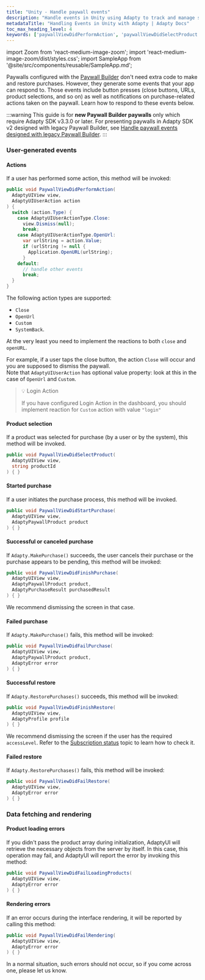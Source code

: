 ```yaml
---
title: "Unity - Handle paywall events"
description: "Handle events in Unity using Adapty to track and manage subscriptions."
metadataTitle: "Handling Events in Unity with Adapty | Adapty Docs"
toc_max_heading_level: 4
keywords: ['paywallViewDidPerformAction', 'paywallViewDidSelectProduct', 'paywallViewDidStartPurchase', 'paywallViewDidFinishPurchase', 'paywallViewDidFailPurchase', 'paywallViewDidFinishRestore', 'paywallViewDidFailRestore', 'paywallViewDidFailLoadingProducts', 'paywallViewDidFailRendering']
---
```


import Zoom from 'react-medium-image-zoom';
import 'react-medium-image-zoom/dist/styles.css';
import SampleApp from '@site/src/components/reusable/SampleApp.md'; 

Paywalls configured with the [Paywall Builder](adapty-paywall-builder) don't need extra code to make and restore purchases. However, they generate some events that your app can respond to. Those events include button presses (close buttons, URLs, product selections, and so on) as well as notifications on purchase-related actions taken on the paywall. Learn how to respond to these events below.

:::warning
This guide is for **new Paywall Builder paywalls** only which require Adapty SDK v3.3.0 or later. For presenting paywalls in Adapty SDK v2 designed with legacy Paywall Builder, see [Handle paywall events designed with legacy Paywall Builder](react-native-handling-events-legacy).
:::

<SampleApp />

### User-generated events

#### Actions

If a user has performed some action, this method will be invoked:

```csharp showLineNumbers title="Unity"
public void PaywallViewDidPerformAction(
  AdaptyUIView view, 
  AdaptyUIUserAction action
) {
  switch (action.Type) {
    case AdaptyUIUserActionType.Close:
      view.Dismiss(null);
      break;
    case AdaptyUIUserActionType.OpenUrl:
      var urlString = action.Value;
      if (urlString != null {
      	Application.OpenURL(urlString); 
      }
    default:
      // handle other events
      break;
  }
}
```

The following action types are supported:

- `Close`
- `OpenUrl`
- `Custom`
- `SystemBack`. 

 At the very least you need to implement the reactions to both `close` and `openURL`.

For example, if a user taps the close button, the action `Close` will occur and you are supposed to dismiss the paywall.  
Note that `AdaptyUIUserAction` has optional value property: look at this in the case of `OpenUrl` and `Custom`.

> 💡 Login Action
> 
> If you have configured Login Action in the dashboard, you should implement reaction for `Custom` action with value `"login"`

#### Product selection

If a product was selected for purchase (by a user or by the system), this method will be invoked.

```csharp showLineNumbers title="Unity"
public void PaywallViewDidSelectProduct(
  AdaptyUIView view, 
  string productId
) { }
```

#### Started purchase

If a user initiates the purchase process, this method will be invoked.

```csharp showLineNumbers title="Unity"
public void PaywallViewDidStartPurchase(
  AdaptyUIView view, 
  AdaptyPaywallProduct product
) { }
```

#### Successful or canceled purchase

If `Adapty.MakePurchase()` succeeds, the user cancels their purchase or the purchase appears to be pending, this method will be invoked:

```csharp showLineNumbers title="Unity"
public void PaywallViewDidFinishPurchase(
  AdaptyUIView view, 
  AdaptyPaywallProduct product, 
  AdaptyPurchaseResult purchasedResult
) { }
```

We recommend dismissing the screen in that case.

#### Failed purchase

If `Adapty.MakePurchase()` fails, this method will be invoked:

```csharp showLineNumbers title="Unity"
public void PaywallViewDidFailPurchase(
  AdaptyUIView view, 
  AdaptyPaywallProduct product, 
  AdaptyError error
) { }
```

#### Successful restore

If `Adapty.RestorePurchases()` succeeds, this method will be invoked:

```csharp showLineNumbers title="Unity"
public void PaywallViewDidFinishRestore(
  AdaptyUIView view, 
  AdaptyProfile profile
) { }
```

We recommend dismissing the screen if the user has the required `accessLevel`. Refer to the [Subscription status](subscription-status) topic to learn how to check it.

#### Failed restore

If `Adapty.RestorePurchases()` fails, this method will be invoked:

```csharp showLineNumbers title="Unity"
public void PaywallViewDidFailRestore(
  AdaptyUIView view, 
  AdaptyError error
) { }
```

### Data fetching and rendering

#### Product loading errors

If you didn't pass the product array during initialization, AdaptyUI will retrieve the necessary objects from the server by itself. In this case, this operation may fail, and AdaptyUI will report the error by invoking this method:

```csharp showLineNumbers title="Unity"
public void PaywallViewDidFailLoadingProducts(
  AdaptyUIView view, 
  AdaptyError error
) { }
```

#### Rendering errors

If an error occurs during the interface rendering, it will be reported by calling this method:

```csharp showLineNumbers title="Unity"
public void PaywallViewDidFailRendering(
  AdaptyUIView view, 
  AdaptyError error
) { }
```

In a normal situation, such errors should not occur, so if you come across one, please let us know.